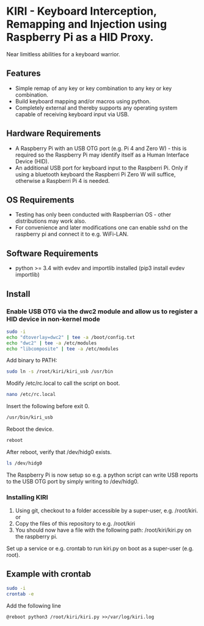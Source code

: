 # KIRI - Keyboard Interception, Remapping and Injection using Raspberry Pi as a HID Proxy.

Near limitless abilities for a keyboard warrior.

## Features

* Simple remap of any key or key combination to any key or key combination.
* Build keyboard mapping and/or macros using python.
* Completely external and thereby supports any operating system capable of receiving keyboard input via USB.

## Hardware Requirements

* A Raspberry Pi with an USB OTG port (e.g. Pi 4 and Zero W) - this is required so the Raspberry Pi may identify itself
  as a Human Interface Device (HID).
* An additional USB port for keyboard input to the Raspberri Pi. Only if using a bluetooth keyboard the Raspberri Pi
  Zero W will suffice, otherwise a Raspberri Pi 4 is needed.

## OS Requirements

* Testing has only been conducted with Raspberrian OS - other distributions may work also.
* For convenience and later modifications one can enable sshd on the raspberry pi and connect it to e.g. WiFi-LAN.

## Software Requirements
* python >= 3.4 with evdev and importlib installed (pip3 install evdev importlib)

## Install

### Enable USB OTG via the dwc2 module and allow us to register a HID device in non-kernel mode

```sh
sudo -i
echo "dtoverlay=dwc2" | tee -a /boot/config.txt
echo "dwc2" | tee -a /etc/modules
echo "libcomposite" | tee -a /etc/modules
```

Add binary to PATH:

```sh
sudo ln -s /root/kiri/kiri_usb /usr/bin
```

Modify /etc/rc.local to call the script on boot.

```sh
nano /etc/rc.local
```

Insert the following before exit 0.

```sh
/usr/bin/kiri_usb
```

Reboot the device.

```sh
reboot
```

After reboot, verify that /dev/hidg0 exists.

```sh
ls /dev/hidg0
```

The Raspberry Pi is now setup so e.g. a python script can write USB reports to the USB OTG port by simply writing to
/dev/hidg0.


### Installing KIRI

1. Using git, checkout to a folder accessible by a super-user, e.g. /root/kiri.
</br>or
2. Copy the files of this repository to e.g. /root/kiri
3. You should now have a file with the following path: /root/kiri/kiri.py on the raspberry pi.

Set up a service or e.g. crontab to run kiri.py on boot as a super-user (e.g. root).

## Example with crontab
```sh
sudo -i
crontab -e
```

Add the following line

```
@reboot python3 /root/kiri/kiri.py >>/var/log/kiri.log
```
